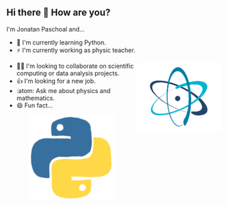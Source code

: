 ## Hi there 👋 How are you?
I'm Jonatan Paschoal and...
<!--
**jonfisik/jonfisik** is a ✨ _special_ ✨ repository because its `README.md` (this file) appears on your GitHub profile.
Here are some ideas to get you started:
- 🤔 I’m looking for help with ...
- 💬 Ask me about ...
- 📫 How to reach me: ...
- 😄 Pronouns: ...
- ⚡ Fun fact: ...
![python](https://github.com/jonfisik/ScriptsPython/blob/master/imagens/py1.gif)
![atomo](https://github.com/jonfisik/ScriptsPython/blob/master/imagens/atom1.gif)
![python](https://github.com/jonfisik/ScriptsPython/blob/master/imagens/py1pequeno.gif)
-->
- :snake: I'm currently learning Python.
- :zap: I'm currently working as physic teacher.

<p>
  <img align="right" src="https://github.com/jonfisik/ScriptsPython/blob/master/imagens/atom1.gif" width="200">
</p>

- :man_scientist: I'm looking to collaborate on scientific computing or data analysis projects.
- :+1: I'm looking for a new job.
- :atom: Ask me about physics and mathematics.
- 😄 Fun fact...

<p align="center">
<img src="https://github.com/jonfisik/ScriptsPython/blob/master/imagens/py1pequeno.gif" width="200">
</p>
